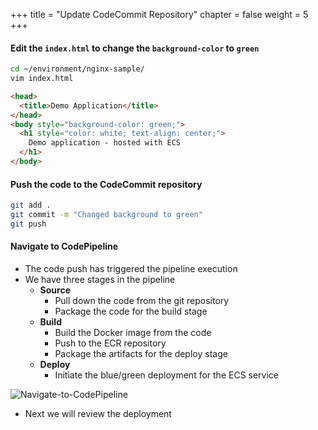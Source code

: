 +++
title = "Update CodeCommit Repository"
chapter = false
weight = 5
+++

#### Edit the `index.html` to change the `background-color` to `green`

```bash
cd ~/environment/nginx-sample/
vim index.html
```

```html
<head>
  <title>Demo Application</title>
</head>
<body style="background-color: green;">
  <h1 style="color: white; text-align: center;">
    Demo application - hosted with ECS
  </h1>
</body>
```

#### Push the code to the CodeCommit repository
```bash
git add .
git commit -m "Changed background to green"
git push
``` 

#### Navigate to CodePipeline
* The code push has triggered the pipeline execution
* We have three stages in the pipeline
    * **Source**
        * Pull down the code from the git repository
        * Package the code for the build stage
    * **Build**
        * Build the Docker image from the code
        * Push to the ECR repository
        * Package the artifacts for the deploy stage 
    * **Deploy**
        * Initiate the blue/green deployment for the ECS service

![Navigate-to-CodePipeline](/images/blue-green-navigate-to-codepipeline.gif)

* Next we will review the deployment
